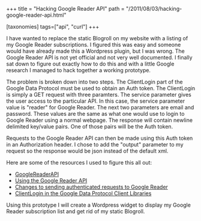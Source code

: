 +++
title = "Hacking Google Reader API"
path = "/2011/08/03/hacking-google-reader-api.html"

[taxonomies]
tags=["api", "curl"]
+++

I have wanted to replace the static Blogroll on my website with a listing of my Google Reader subscriptions. I figured this was easy and someone would have already made this a Wordpress plugin, but I was wrong. The Google Reader API is not yet official and not very well documented. I finally sat down to figure out exactly how to do this and with a little Google research I managed to hack together a working prototype.<!-- more -->

<script src="https://gist.github.com/1127778.js?file=google-reader-subscriptions.php"></script>

The problem is broken down into two steps. The ClientLogin part of the Google Data Protocol must be used to obtain an Auth token. The ClientLogin is simply a GET request with three paramters. The service parameter gives the user access to the particular API. In this case, the service parameter value is "reader" for Google Reader. The next two parameters are email and password. These values are the same as what one would use to login to Google Reader using a normal webpage. The response will contain newline delimited key/value pairs. One of those pairs will be the Auth token.

Requests to the Google Reader API can then be made using this Auth token in an Authorization header. I chose to add the "output" parameter to my request so the response would be json instead of the default xml.

Here are some of the resources I used to figure this all out:
<ul>
	<li><a href="http://code.google.com/p/pyrfeed/wiki/GoogleReaderAPI" target="_blank">GoogleReaderAPI</a></li>
	<li><a href="http://blog.martindoms.com/2009/08/15/using-the-google-reader-api-part-1/" target="_blank">Using the Google Reader API</a></li>
	<li>
<div>
<div><a href="http://groups.google.com/group/fougrapi/browse_thread/thread/e331f37f7f126c00?pli=1" target="_blank">Changes to sending authenticated requests to Google Reader</a></div>
</div></li>
	<li><a href="http://code.google.com/apis/gdata/docs/auth/clientlogin.html" target="_blank">ClientLogin in the Google Data Protocol Client Libraries</a></li>
</ul>
Using this prototype I will create a Wordpress widget to display my Google Reader subscription list and get rid of my static Blogroll.
